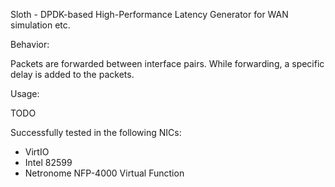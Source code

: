 Sloth - DPDK-based High-Performance Latency Generator for WAN simulation etc.

Behavior: 

Packets are forwarded between interface pairs. While forwarding, a specific delay is added
to the packets.

Usage:

TODO

Successfully tested in the following NICs:

- VirtIO
- Intel 82599
- Netronome NFP-4000 Virtual Function
